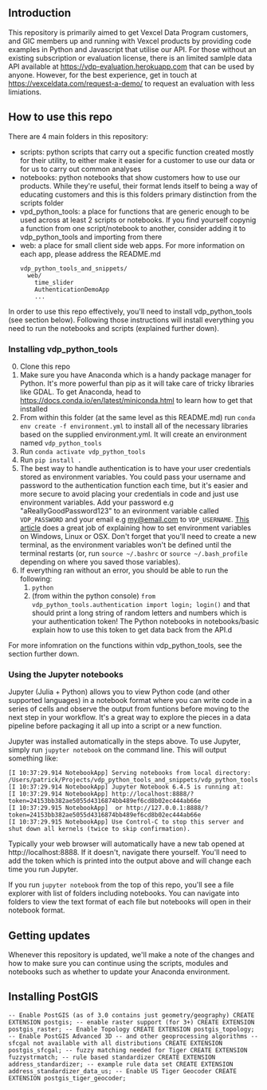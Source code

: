 ## Introduction

This repository is primarily aimed to get Vexcel Data Program customers, and GIC members up and running with Vexcel products by providing code examples in Python and Javascript that utilise our API. For those without an existing subscription or evaluation license, there is an limited samlple data API available at https://vdp-evaluation.herokuapp.com that can be used by anyone. However, for the best experience, get in touch at https://vexceldata.com/request-a-demo/ to request an evaluation with less limiations.

## How to use this repo

There are 4 main folders in this repository:
- scripts: python scripts that carry out a specific function created mostly for their utility, to either make it easier for a customer to use our data or for us to carry out common analyses
- notebooks: python notebooks that show customers how to use our products. While they're useful, their format lends itself to being a way of educating customers and this is this folders primary distinction from the scripts folder
- vpd_python_tools: a place for functions that are generic enough to be used across at least 2 scripts or notebooks. If you find yourself copynig a function from one script/notebook to another, consider adding it to vdp_python_tools and importing from there
- web: a place for small client side web apps. For more information on each app, please address the README.md
    ```
    vdp_python_tools_and_snippets/
      web/
        time_slider
        AuthenticationDemoApp
        ...
    ```

In order to use this repo effectively, you'll need to install vdp_python_tools (see section below). Following those instructions will install everything you need to run the notebooks and scripts (explained further down).

### Installing vdp_python_tools

0. Clone this repo
1. Make sure you have Anaconda which is a handy package manager for Python. It's more powerful than pip as it will take care of tricky libraries like GDAL. To get Anaconda, head to https://docs.conda.io/en/latest/miniconda.html to learn how to get that installed
2. From within this folder (at the same level as this README.md) run `conda env create -f environment.yml` to install all of the necessary libraries based on the supplied environment.yml. It will create an environment named `vdp_python_tools`
3. Run `conda activate vdp_python_tools`
4. Run `pip install .`
5. The best way to handle authentication is to have your user credentials stored as environment variables. You could pass your username and password to the authentication function each time, but it's easier and more secure to avoid placing your credentials in code and just use environment variables. Add your password e.g "aReallyGoodPassword123" to an evironment variable called `VDP_PASSWORD` and your email e.g my@email.com to `VDP_USERNAME`. [This article](https://dev.to/biplov/handling-passwords-and-secret-keys-using-environment-variables-2ei0#:~:text=To%20save%20passwords%20and%20secret,Setting%20click%20on%20Environment%20Variables%20) does a great job of explaining how to set environment variables on Windows, Linux or OSX. Don't forget that you'll need to create a new terminal, as the environment variables won't be defined until the terminal restarts (or, run `source ~/.bashrc` or `source ~/.bash_profile` depending on where you saved those variables).
6. If everything ran without an error, you should be able to run the following:
   1. `python`
   2. (from within the python console) `from vdp_python_tools.authentication import login; login()` and that should print a long string of random letters and numbers which is your authentication token! The Python notebooks in notebooks/basic explain how to use this token to get data back from the API.d 

For more infomration on the functions within vdp_python_tools, see the section further down.

### Using the Jupyter notebooks

Jupyter (Julia + Python) allows you to view Python code (and other supported languages) in a notebook format where you can write code in a series of cells and observe the output from funtions before moving to the next step in your workflow. It's a great way to explore the pieces in a data pipeline before packaging it all up into a script or a new function.

Jupyter was installed automatically in the steps above. To use Jupyter, simply run `jupyter notebook` on the command line. This will output something like:
```
[I 10:37:29.914 NotebookApp] Serving notebooks from local directory: /Users/patrick/Projects/vdp_python_tools_and_snippets/vdp_python_tools
[I 10:37:29.914 NotebookApp] Jupyter Notebook 6.4.5 is running at:
[I 10:37:29.914 NotebookApp] http://localhost:8888/?token=24153bb382ae5055d4316874bb489ef6cd8b02ec444ab66e
[I 10:37:29.915 NotebookApp]  or http://127.0.0.1:8888/?token=24153bb382ae5055d4316874bb489ef6cd8b02ec444ab66e
[I 10:37:29.915 NotebookApp] Use Control-C to stop this server and shut down all kernels (twice to skip confirmation).
```
Typically your web browser will automatically have a new tab opened at http://localhost:8888. If it doesn't, navigate there yourself. You'll need to add the token which is printed into the output above and will change each time you run Jupyter.

If you run `jupyter notebook` from the top of this repo, you'll see a file explorer with list of folders including notebooks. You can navigate into folders to view the text format of each file but notebooks will open in their notebook format.


## Getting updates

Whenever this repository is updated, we'll make a note of the changes and how to make sure you can continue using the scripts, modules and notebooks such as whether to update your Anaconda environment. 

## Installing PostGIS

`
-- Enable PostGIS (as of 3.0 contains just geometry/geography)
CREATE EXTENSION postgis;
-- enable raster support (for 3+)
CREATE EXTENSION postgis_raster;
-- Enable Topology
CREATE EXTENSION postgis_topology;
-- Enable PostGIS Advanced 3D
-- and other geoprocessing algorithms
-- sfcgal not available with all distributions
CREATE EXTENSION postgis_sfcgal;
-- fuzzy matching needed for Tiger
CREATE EXTENSION fuzzystrmatch;
-- rule based standardizer
CREATE EXTENSION address_standardizer;
-- example rule data set
CREATE EXTENSION address_standardizer_data_us;
-- Enable US Tiger Geocoder
CREATE EXTENSION postgis_tiger_geocoder;
`

